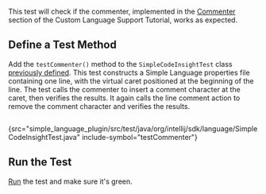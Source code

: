[//]: # (title: 9. Commenter Test)

<!-- Copyright 2000-2022 JetBrains s.r.o. and other contributors. Use of this source code is governed by the Apache 2.0 license that can be found in the LICENSE file. -->

<include src="tests_prerequisites.md" include-id="custom_language_testing_tutorial_header"></include>

This test will check if the commenter, implemented in the [Commenter](commenter.md) section of the Custom Language Support Tutorial, works as expected.

## Define a Test Method
Add the `testCommenter()` method to the `SimpleCodeInsightTest` class [previously defined](completion_test.md#define-a-test).
This test constructs a Simple Language properties file containing one line, with the virtual caret positioned at the beginning of the line.
The test calls the commenter to insert a comment character at the caret, then verifies the results.
It again calls the line comment action to remove the comment character and verifies the results.

```java
```
{src="simple_language_plugin/src/test/java/org/intellij/sdk/language/SimpleCodeInsightTest.java" include-symbol="testCommenter"}

## Run the Test
[Run](parsing_test.md#run-the-test) the test and make sure it's green.
